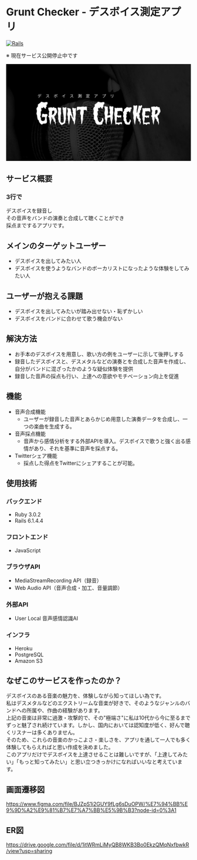 # Grunt Checker - デスボイス測定アプリ
[![Rails](https://img.shields.io/badge/Rails-v6.1.4.4-CC0000)](https://rubygems.org/gems/rails/versions/6.1.4.4)

※ 現在サービス公開停止中です

![gruntchecker_ogp](https://raw.githubusercontent.com/snrrrns/grunt_checker/main/app/assets/images/ogp.png)

## サービス概要
### 3行で
デスボイスを録音し  
その音声をバンドの演奏と合成して聴くことができ  
採点までするアプリです。

## メインのターゲットユーザー
- デスボイスを出してみたい人
- デスボイスを使うようなバンドのボーカリストになったような体験をしてみたい人

## ユーザーが抱える課題
- デスボイスを出してみたいが踏み出せない・恥ずかしい
- デスボイスをバンドに合わせて歌う機会がない

## 解決方法
- お手本のデスボイスを用意し、歌い方の例をユーザーに示して後押しする
- 録音したデスボイスと、デスメタルなどの演奏とを合成した音声を作成し、自分がバンドに混ざったかのような疑似体験を提供
- 録音した音声の採点も行い、上達への意欲やモチベーション向上を促進

## 機能
- 音声合成機能  
  - ユーザーが録音した音声とあらかじめ用意した演奏データを合成し、一つの楽曲を生成する。
- 音声採点機能  
  - 音声から感情分析をする外部APIを導入。デスボイスで歌うと強く出る感情があり、それを基準に音声を採点する。
- Twitterシェア機能  
  - 採点した得点をTwitterにシェアすることが可能。

## 使用技術
### バックエンド
- Ruby 3.0.2
- Rails 6.1.4.4

### フロントエンド
- JavaScript

### ブラウザAPI
- MediaStreamRecording API（録音）
- Web Audio API（音声合成・加工、音量調節）

### 外部API
- User Local 音声感情認識AI

### インフラ
- Heroku
- PostgreSQL
- Amazon S3

## なぜこのサービスを作ったのか？
デスボイスのある音楽の魅力を、体験しながら知ってほしい為です。   
私はデスメタルなどのエクストリームな音楽が好きで、そのようなジャンルのバンドへの所属や、作曲の経験があります。  
上記の音楽は非常に過激・攻撃的で、その"極端さ"に私は10代から今に至るまでずっと魅了され続けています。しかし、国内においては認知度が低く、好んで聴くリスナーは多くありません。  
そのため、これらの音楽のかっこよさ・楽しさを、アプリを通して一人でも多く体験してもらえればと思い作成を決めました。  
このアプリだけでデスボイスを上達させることは難しいですが、「上達してみたい」「もっと知ってみたい」と思い立つきっかけになればいいなと考えています。 

## 画面遷移図
https://www.figma.com/file/BJZpS1i2GUY9fLg6sDuOPW/%E7%94%BB%E9%9D%A2%E9%81%B7%E7%A7%BB%E5%9B%B3?node-id=0%3A1

## ER図
https://drive.google.com/file/d/1itWRmLiMyQB8WKB3Bo0EkzQMqNxfbwkR/view?usp=sharing
